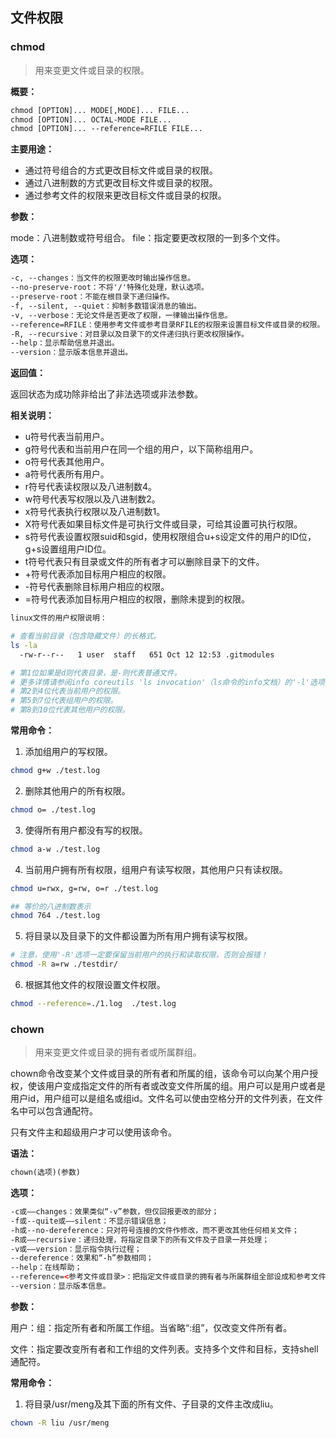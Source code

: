 ## **文件权限**
### chmod
>用来变更文件或目录的权限。
             
**概要：**
          
```html
chmod [OPTION]... MODE[,MODE]... FILE...
chmod [OPTION]... OCTAL-MODE FILE...
chmod [OPTION]... --reference=RFILE FILE...
```
           
**主要用途：**
          
- 通过符号组合的方式更改目标文件或目录的权限。
- 通过八进制数的方式更改目标文件或目录的权限。
- 通过参考文件的权限来更改目标文件或目录的权限。
         
**参数：**
          
mode：八进制数或符号组合。
file：指定要更改权限的一到多个文件。
           
**选项：**
           
```html
-c, --changes：当文件的权限更改时输出操作信息。
--no-preserve-root：不将'/'特殊化处理，默认选项。
--preserve-root：不能在根目录下递归操作。
-f, --silent, --quiet：抑制多数错误消息的输出。
-v, --verbose：无论文件是否更改了权限，一律输出操作信息。
--reference=RFILE：使用参考文件或参考目录RFILE的权限来设置目标文件或目录的权限。
-R, --recursive：对目录以及目录下的文件递归执行更改权限操作。
--help：显示帮助信息并退出。
--version：显示版本信息并退出。
```
        
**返回值：**
        
返回状态为成功除非给出了非法选项或非法参数。
         
**相关说明：**
          
- u符号代表当前用户。
- g符号代表和当前用户在同一个组的用户，以下简称组用户。
- o符号代表其他用户。
- a符号代表所有用户。
- r符号代表读权限以及八进制数4。
- w符号代表写权限以及八进制数2。
- x符号代表执行权限以及八进制数1。
- X符号代表如果目标文件是可执行文件或目录，可给其设置可执行权限。
- s符号代表设置权限suid和sgid，使用权限组合u+s设定文件的用户的ID位，g+s设置组用户ID位。
- t符号代表只有目录或文件的所有者才可以删除目录下的文件。
- +符号代表添加目标用户相应的权限。
- -符号代表删除目标用户相应的权限。
- =符号代表添加目标用户相应的权限，删除未提到的权限。
            
```bash
linux文件的用户权限说明：

# 查看当前目录（包含隐藏文件）的长格式。
ls -la
  -rw-r--r--   1 user  staff   651 Oct 12 12:53 .gitmodules

# 第1位如果是d则代表目录，是-则代表普通文件。
# 更多详情请参阅info coreutils 'ls invocation'（ls命令的info文档）的'-l'选项部分。
# 第2到4位代表当前用户的权限。
# 第5到7位代表组用户的权限。
# 第8到10位代表其他用户的权限。
```
         
**常用命令：**
         
1. 添加组用户的写权限。
          
```bash
chmod g+w ./test.log
```
          
2. 删除其他用户的所有权限。
              
```bash
chmod o= ./test.log
```
         
3. 使得所有用户都没有写的权限。
         
```bash
chmod a-w ./test.log
```
          
4. 当前用户拥有所有权限，组用户有读写权限，其他用户只有读权限。
          
```bash
chmod u=rwx, g=rw, o=r ./test.log

## 等价的八进制数表示
chmod 764 ./test.log
```
         
5. 将目录以及目录下的文件都设置为所有用户拥有读写权限。
        
```bash
# 注意，使用'-R'选项一定要保留当前用户的执行和读取权限，否则会报错！
chmod -R a=rw ./testdir/
```
             
6. 根据其他文件的权限设置文件权限。
            
```bash
chmod --reference=./1.log  ./test.log
```
         
### chown
>用来变更文件或目录的拥有者或所属群组。
        
chown命令改变某个文件或目录的所有者和所属的组，该命令可以向某个用户授权，使该用户变成指定文件的所有者或改变文件所属的组。用户可以是用户或者是用户id，用户组可以是组名或组id。文件名可以使由空格分开的文件列表，在文件名中可以包含通配符。
              
只有文件主和超级用户才可以使用该命令。

**语法：**

```html
chown(选项)(参数)
```
            
**选项：**
         
```html
-c或——changes：效果类似“-v”参数，但仅回报更改的部分；
-f或--quite或——silent：不显示错误信息；
-h或--no-dereference：只对符号连接的文件作修改，而不更改其他任何相关文件；
-R或——recursive：递归处理，将指定目录下的所有文件及子目录一并处理；
-v或——version：显示指令执行过程；
--dereference：效果和“-h”参数相同；
--help：在线帮助；
--reference=<参考文件或目录>：把指定文件或目录的拥有者与所属群组全部设成和参考文件或目录的拥有者与所属群组相同；
--version：显示版本信息。
```
          
**参数：**
           
用户：组：指定所有者和所属工作组。当省略“:组”，仅改变文件所有者。
        
文件：指定要改变所有者和工作组的文件列表。支持多个文件和目标，支持shell通配符。
         
**常用命令：**
          
1. 将目录/usr/meng及其下面的所有文件、子目录的文件主改成liu。
          
```bash
chown -R liu /usr/meng
```